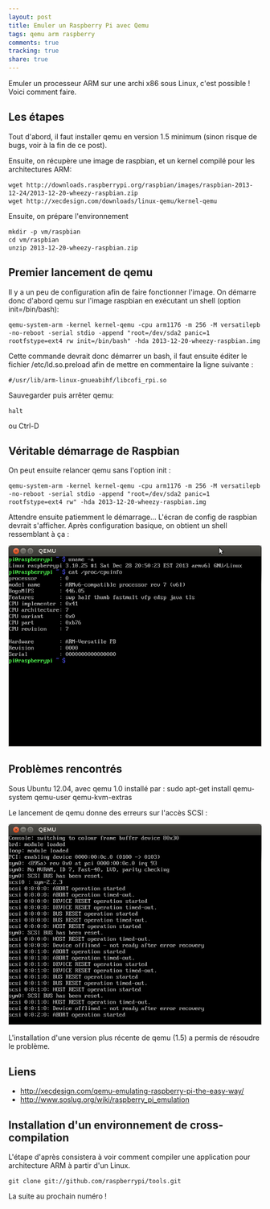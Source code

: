 ```yaml
---
layout: post
title: Emuler un Raspberry Pi avec Qemu
tags: qemu arm raspberry
comments: true
tracking: true
share: true
---
```


Emuler un processeur ARM sur une archi x86 sous Linux, c'est possible ! Voici comment faire.

## Les étapes

Tout d'abord, il faut installer qemu en version 1.5 minimum (sinon risque de bugs, voir à la fin de ce post).


Ensuite, on récupère une image de raspbian, et un kernel compilé pour les architectures ARM:

	wget http://downloads.raspberrypi.org/raspbian/images/raspbian-2013-12-24/2013-12-20-wheezy-raspbian.zip
	wget http://xecdesign.com/downloads/linux-qemu/kernel-qemu

Ensuite, on prépare l'environnement

	mkdir -p vm/raspbian
	cd vm/raspbian
	unzip 2013-12-20-wheezy-raspbian.zip

## Premier lancement de qemu

Il y a un peu de configuration afin de faire fonctionner l'image. On démarre donc d'abord qemu sur l'image raspbian en exécutant un shell (option init=/bin/bash):

	qemu-system-arm -kernel kernel-qemu -cpu arm1176 -m 256 -M versatilepb -no-reboot -serial stdio -append "root=/dev/sda2 panic=1 rootfstype=ext4 rw init=/bin/bash" -hda 2013-12-20-wheezy-raspbian.img 

Cette commande devrait donc démarrer un bash, il faut ensuite éditer le fichier /etc/ld.so.preload afin de mettre en commentaire la ligne suivante :

	#/usr/lib/arm-linux-gnueabihf/libcofi_rpi.so

Sauvegarder puis arrêter qemu:

	halt

ou Ctrl-D

## Véritable démarrage de Raspbian

On peut ensuite relancer qemu sans l'option init :

	qemu-system-arm -kernel kernel-qemu -cpu arm1176 -m 256 -M versatilepb -no-reboot -serial stdio -append "root=/dev/sda2 panic=1 rootfstype=ext4 rw" -hda 2013-12-20-wheezy-raspbian.img 

Attendre ensuite patiemment le démarrage... L'écran de config de raspbian devrait s'afficher. Après configuration basique, on obtient un shell ressemblant à ça :

![](/images/qemu-raspi/resultat.png)


## Problèmes rencontrés

Sous Ubuntu 12.04, avec qemu 1.0 installé par :
	sudo apt-get install qemu-system qemu-user qemu-kvm-extras

Le lancement de qemu donne des erreurs sur l'accès SCSI :

![](/images/qemu-raspi/erreur-scsi.png)

L'installation d'une version plus récente de qemu (1.5) a permis de résoudre le problème.

## Liens

* http://xecdesign.com/qemu-emulating-raspberry-pi-the-easy-way/
* http://www.soslug.org/wiki/raspberry_pi_emulation

## Installation d'un environnement de cross-compilation

L'étape d'après consistera à voir comment compiler une application pour architecture ARM à partir d'un Linux.

	git clone git://github.com/raspberrypi/tools.git
	
La suite au prochain numéro !

